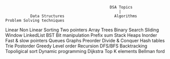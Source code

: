                                                   DSA Topics 
                                                      |         
               Data Structures                      Algorithms                 Problem Solving techniques
   Linear                       Non Linear          Sorting                    Two pointers 
   Array                         Trees              Binary Search              Sliding Window
   LinkedList                    BST                Bit manipulation           Prefix sum
   Stack                         Heaps              Inorder                    Fast & slow pointers 
   Queues                        Graphs             Preorder                   Divide & Conquer
   Hash tables                   Trie               Postorder                  Greedy
                                                    Level order                Recursion
                                                    DFS/BFS                    Backtracking 
                                                    Topoligical sort           Dynamic programming
                                                    Dijkstra                   Top K elements
                                                    Bellman ford
